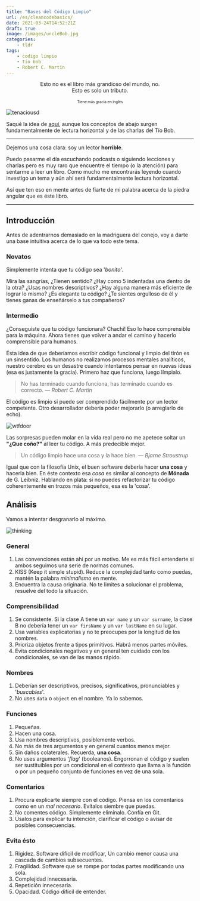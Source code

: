 ```yaml
---
title: "Bases del Código Limpio"
url: /es/cleancodebasics/
date: 2021-03-24T14:52:21Z
draft: true
image: /images/uncleBob.jpg
categories:
    - tldr
tags:
    - codigo limpio
    - tio bob
    - Robert C. Martin
---
```


<!--more-->

<p align="center">
	Esto no es el libro más grandioso del mundo, no.
	<br>
	Esto es solo un tributo.
	<br>
	<br>
    <sub><sub>Tiene más gracia en inglés</sub></sub>

</p>

![tenaciousd](../../../images/tenacious.gif)

Saqué la idea de [aquí](https://gist.github.com/wojteklu/73c6914cc446146b8b533c0988cf8d29), aunque los conceptos de abajo surgen fundamentalmente de lectura horizontal y de las charlas del Tío Bob.

---

Dejemos una cosa clara: soy un lector **horrible**.

Puedo pasarme el día escuchando podcasts o siguiendo lecciones y charlas pero es muy raro que encuentre el tiempo (o la atención) para sentarme a leer un libro.
Como mucho me encontrarás leyendo cuando investigo un tema y aún ahí será fundamentalmente lectura horizontal.

Así que ten eso en mente antes de fiarte de mi palabra acerca de la piedra angular que es éste libro.

---

## Introducción

Antes de adentrarnos demasiado en la madriguera del conejo, voy a darte una base intuitiva acerca de lo que va todo este tema.

### Novatos

Simplemente intenta que tu código sea '_bonito_'.

Mira las sangrías, ¿Tienen sentido? ¿Hay como 5 indentadas una dentro de la otra? ¿Usas nombres descriptivos? ¿Hay alguna manera más eficiente de lograr lo mismo? ¿Es elegante tu código?
¿Te sientes orgulloso de él y tienes ganas de enseñárselo a tus compañeros?

### Intermedio

¿Conseguiste que tu código funcionara? Chachi! Eso lo hace comprensible para la máquina. Ahora tienes que volver a andar el camino y hacerlo comprensible para humanos.

Ésta idea de que deberíamos escribir código funcional y limpio del tirón es un sinsentido. Los humanos no realizamos procesos mentales analíticos, nuestro cerebro es un desastre cuando intentamos pensar en nuevas ideas (esa es justamente la gracia). Primero haz que funciona, luego límpialo.

> No has terminado cuando funciona, has terminado cuando es correcto.
> — <cite>Robert C. Martin<cite>

El código es limpio si puede ser comprendido fácilmente por un lector competente. Otro desarrollador debería poder mejorarlo (o arreglarlo de echo).

![wtfdoor](../../../images/wtfdoor.png)

Las sorpresas pueden molar en la vida real pero no me apetece soltar un **"¿Que coño?"** al leer tu código. A más predecible mejor.

> Un código limpio hace una cosa y la hace bien.
> — <cite>Bjarne Stroustrup <cite>

Igual que con la filosofía Unix, el buen software debería hacer **una cosa** y hacerla bien.
En éste contexto esa _cosa_ es similar al concepto de **Mónada** de G. Leibniz.
Hablando en plata: si no puedes refactorizar tu código coherentemente en trozos más pequeños, esa es la 'cosa'.

## Análisis

Vamos a intentar desgranarlo al máximo.

![thinking](../../../images/thinking.gif)

### General

1. Las convenciones están ahí por un motivo. Me es más fácil entenderte si ambos seguimos una serie de normas comunes.
2. KISS (Keep it simple stupid). Reduce la complejidad tanto como puedas, mantén la palabra _minimalismo_ en mente.
3. Encuentra la causa originaria. No te limites a solucionar el problema, resuelve del todo la situación.

### Comprensibilidad

1. Se consistente. Si la clase A tiene un `var name` y un `var surname`, la clase B no debería tener un `var firsName` y un `var lastName` en su lugar.
2. Usa variables explicatorias y no te preocupes por la longitud de los nombres.
3. Prioriza objetos frente a tipos primitivos. Habrá menos partes móviles.
4. Evita condicionales negativos y en general ten cuidado con los condicionales, se van de las manos rápido.

### Nombres

1. Deberían ser descriptivos, precisos, significativos, pronunciables y '_buscables_'.
2. No uses `data` o `object` en el nombre. Ya lo sabemos.

### Funciones

1. Pequeñas.
2. Hacen una cosa.
3. Usa nombres descriptivos, posiblemente verbos.
4. No más de tres argumentos y en general cuantos menos mejor.
5. Sin daños colaterales. Recuerda, **una cosa**.
6. No uses argumentos '_flag_' (booleanos). Engorronan el código y suelen ser sustituibles por un condicional en el contexto que llama a la función o por un pequeño conjunto de funciones en vez de una sola.

### Comentarios

1. Procura explicarte siempre con el código. Piensa en los comentarios como en un _mal necesario_. Evítalos siembre que puedas.
2. No comentes código. Simplemente elimínalo. Confía en Git.
3. Úsalos para explicar tu intención, clarificar el código o avisar de posibles consecuencias.

### Evita ésto

1. Rigidez. Software difícil de modificar, Un cambio menor causa una cascada de cambios subsecuentes.
2. Fragilidad. Software que se rompe por todas partes modificando una sola.
3. Complejidad innecesaria.
4. Repetición innecesaria.
5. Opacidad. Código difícil de entender.
